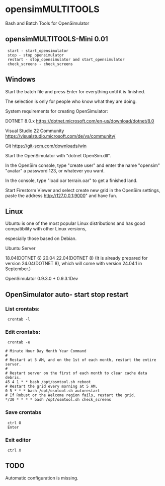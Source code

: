 # opensimMULTITOOLS
Bash and Batch Tools for OpenSimulator 

## opensimMULTITOOLS-Mini 0.01

     start - start_opensimulator
     stop - stop_opensimulator
     restart - stop_opensimulator and start_opensimulator
     check_screens - check_screens

## Windows
Start the batch file and press Enter for everything until it is finished.

The selection is only for people who know what they are doing.

System requirements for creating OpenSimulator:

DOTNET 8.0.x https://dotnet.microsoft.com/en-us/download/dotnet/8.0

Visual Studio 22 Community https://visualstudio.microsoft.com/de/vs/community/

Git https://git-scm.com/downloads/win

Start the OpenSimulator with "dotnet OpenSim.dll".

In the OpenSim console, type "create user" and enter the name "opensim" "avatar" a password 123, or whatever you want.

In the console, type "load oar terrain.oar" to get a finished land.

Start Firestorm Viewer and select create new grid in the OpenSim settings, paste the address http://127.0.0.1:9000" and have fun.

## Linux
Ubuntu is one of the most popular Linux distributions and has good compatibility with other Linux versions, 

especially those based on Debian. 

Ubuntu Server 

18.04(DOTNET 6) 20.04 22.04(DOTNET 8) (It is already prepared for version 24.04(DOTNET 8), which will come with version 24.04.1 in September.) 

OpenSimulator 0.9.3.0 + 0.9.3.1Dev

## OpenSimulator auto- start stop restart

### List crontabs:
     crontab -l

### Edit crontabs:
     crontab -e
```
# Minute Hour Day Month Year Command
#
# Restart at 5 AM, and on the 1st of each month, restart the entire server.
#
# Restart server on the first of each month to clear cache data debris.
45 4 1 * * bash /opt/osmtool.sh reboot
# Restart the grid every morning at 5 AM.
0 5 * * * bash /opt/osmtool.sh autorestart
# If Robust or the Welcome region fails, restart the grid.
*/30 * * * * bash /opt/osmtool.sh check_screens
```
### Save crontabs
     ctrl O
     Enter
### Exit editor
     ctrl X

## TODO
Automatic configuration is missing.

